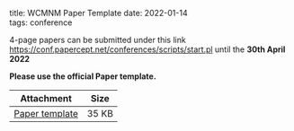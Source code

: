 title: WCMNM Paper Template
date: 2022-01-14  
tags: conference

4-page papers can be submitted under this link https://conf.papercept.net/conferences/scripts/start.pl until the <strong>30th April 2022<strong>

Please use the official Paper template.

| Attachment | Size |
|---|---|
|<a href="/files/WCMNM_paper_template.docx">Paper template</a> | 35 KB |


